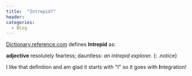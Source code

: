 ```yaml
---
title:  "Intrepid?"
header:
categories: 
  - Blog
---
```


[Dictionary.reference.com](http://dictionary.reference.com/browse/intrepid) defines **Intrepid** as:

**adjective**
resolutely fearless; dauntless:
*an intrepid explorer.*
{: .notice}

I like that definition and am glad it starts with "I" so it goes with **I**ntegration!